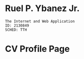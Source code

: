 # Ruel P. Ybanez Jr.
    The Internet and Web Application
    ID: 2130849
    SCHED: TTH
# CV Profile Page